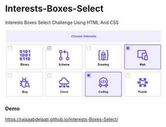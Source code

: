 # Interests-Boxes-Select
Interests Boxes Select Challenge Using HTML And CSS

![Design preview for the Interests Boxes Select Challenge](./images/interests-boxes-select.png)

### Demo 
https://rajaaabdelaati.github.io/Interests-Boxes-Select/
